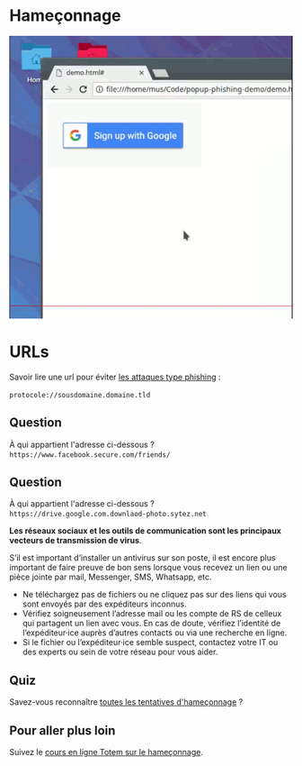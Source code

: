 Hameçonnage
======


<img src="/assets/i/fishing.gif" alt="Phishing" title="Phishing"  class="r-stretch" />


URLs
====

Savoir lire une url pour éviter [les attaques type phishing](https://freedom.press/training/email-security-tips/) :

`protocole://sousdomaine.domaine.tld`


Question
----

À qui appartient l\'adresse ci-dessous ?
`https://www.facebook.secure.com/friends/`


Question
----

À qui appartient l'adresse ci-dessous ?
`https://drive.google.com.downlaod-photo.sytez.net`


**Les réseaux sociaux et les outils de communication sont les principaux vecteurs de transmission de virus**. 


S’il est important d’installer un antivirus sur son poste, il est encore plus important de faire preuve de bon sens lorsque vous recevez un lien ou une pièce jointe par mail, Messenger, SMS, Whatsapp, etc. 


<ul>
    <li class="fragment">Ne téléchargez pas de fichiers ou ne cliquez pas sur des liens qui vous sont envoyés par des expéditeurs inconnus.</li>
    <li class="fragment">Vérifiez soigneusement l’adresse mail ou les compte de RS de celleux qui partagent un lien avec vous. En cas de doute, vérifiez l’identité de l’expéditeur·ice auprès d’autres contacts ou via une recherche en ligne.</li>
    <li class="fragment">Si le fichier ou l’expéditeur·ice semble suspect, contactez votre IT ou des experts ou sein de votre réseau pour vous aider.</li>
</ul>



Quiz
----

Savez-vous reconnaître [toutes les tentatives d'hameçonnage](https://phishingquiz.withgoogle.com/?hl=fr) ?


Pour aller plus loin
-----

Suivez le [cours en ligne Totem sur le hameçonnage](https://learn.totem-project.org/courses/course-v1:Totem+TP_PM_FR001+cours/about).

